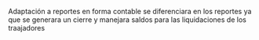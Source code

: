 Adaptación a reportes en forma contable
se diferenciara en los reportes 
ya que se generara un cierre y manejara saldos para las liquidaciones de los traajadores
